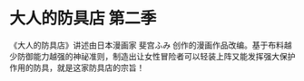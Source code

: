 # 大人的防具店 第二季

《大人的防具店》讲述由日本漫画家 斐宫ふみ 创作的漫画作品改编。基于布料越少防御能力越强的神祕准则，制造出让女性冒险者可以轻装上阵又能发挥强大保护作用的防具，就是这家防具店的宗旨！

